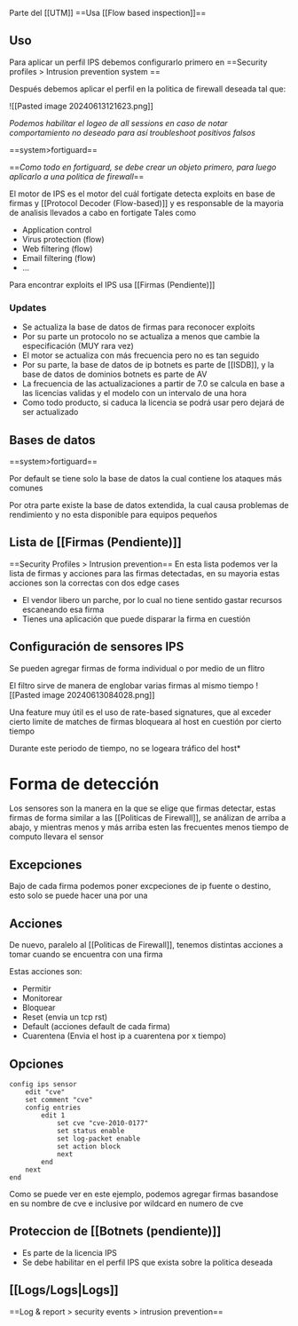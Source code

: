 Parte del [[UTM]]
==Usa [[Flow based inspection]]==
## Uso 
Para aplicar un perfil IPS debemos configurarlo primero en 
==Security profiles > Intrusion prevention system ==

Después debemos aplicar el perfil en la politica de firewall deseada tal que:

![[Pasted image 20240613121623.png]]

*Podemos habilitar el logeo de all sessions en caso de notar comportamiento no deseado para así troubleshoot positivos falsos*


==system>fortiguard==

==*Como todo en fortiguard, se debe crear un objeto primero, para luego aplicarlo a una politica de firewall*==


El motor de IPS es el motor del cuál fortigate detecta exploits en base de firmas y [[Protocol Decoder (Flow-based)]] y es responsable de la mayoria de analisis llevados a cabo en fortigate
Tales como
- Application control
- Virus protection (flow)
- Web filtering (flow)
- Email filtering (flow)
- ...

Para encontrar exploits el IPS usa [[Firmas (Pendiente)]]


### Updates
- Se actualiza la base de datos de firmas para reconocer exploits
- Por su parte un protocolo no se actualiza a menos que cambie la especificación (MUY rara vez)
- El motor se actualiza con más frecuencia pero no es tan seguido
- Por su parte, la base de datos de ip botnets es parte de [[ISDB]], y la base de datos de dominios botnets es parte de AV
- La frecuencia de las actualizaciones a partir de 7.0 se calcula en base a las licencias validas y el modelo con un intervalo de una hora
- Como todo producto, si caduca la licencia se podrá usar pero dejará de ser actualizado

## Bases de datos
==system>fortiguard==

Por default se tiene solo la base de datos la cual contiene los ataques más comunes

Por otra parte existe la base de datos extendida, la cual causa problemas de rendimiento y no esta disponible para equipos pequeños


## Lista de [[Firmas (Pendiente)]] 
==Security Profiles > Intrusion prevention==
En esta lista podemos ver la lista de firmas y acciones para las firmas detectadas, en su mayoria estas acciones son la correctas con dos edge cases

- El vendor libero un parche, por lo cual no tiene sentido gastar recursos escaneando esa firma
- Tienes una aplicación que puede disparar la firma en cuestión

## Configuración de sensores IPS
Se pueden agregar firmas de forma individual o por medio de un flitro

El filtro sirve de manera de englobar varias firmas al mismo tiempo
![[Pasted image 20240613084028.png]]

Una feature muy útil es el uso de rate-based signatures, que al exceder cierto limite de matches de firmas bloqueara al host en cuestión por cierto tiempo

Durante este periodo de tiempo, no se logeara tráfico del host*


# Forma de detección
Los sensores son la manera en la que se elige que firmas detectar, estas firmas de forma similar a las [[Politicas de Firewall]], se análizan  de arriba a abajo, y mientras menos y más arriba esten las frecuentes menos tiempo de computo llevara el sensor


## Excepciones 


Bajo de cada firma podemos poner excpeciones de ip fuente o destino, esto solo se puede hacer una por una

## Acciones

De nuevo, paralelo al [[Politicas de Firewall]], tenemos distintas acciones a tomar cuando se encuentra con una firma

Estas acciones son:

- Permitir
- Monitorear
- Bloquear
- Reset (envia un tcp rst)
- Default (acciones default de cada firma)
- Cuarentena (Envia el host ip a cuarentena por x tiempo)

## Opciones
```
config ips sensor
	edit "cve"
	set comment "cve"
	config entries
		edit 1
			set cve "cve-2010-0177"
			set status enable
			set log-packet enable
			set action block
			next
		end
	next
end
```

Como se puede ver en este ejemplo, podemos agregar firmas basandose en su nombre de cve e inclusive por wildcard en numero de cve

## Proteccion de [[Botnets (pendiente)]]

- Es parte de la licencia IPS
- Se debe habilitar en el perfil IPS que exista sobre la politica deseada

## [[Logs/Logs|Logs]]
==Log & report > security events  > intrusion prevention==

